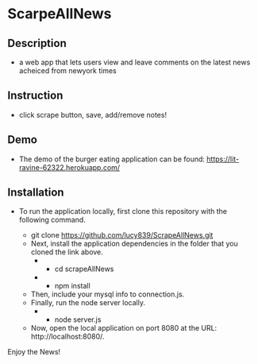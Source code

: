 # ScarpeAllNews
## Description
- a web app that lets users view and leave comments on the latest news acheiced from newyork times

## Instruction
- click scrape button, save, add/remove notes!

## Demo
- The demo of the burger eating application can be found:
   https://lit-ravine-62322.herokuapp.com/

## Installation
- To run the application locally, first clone this repository with the following command.

   * git clone https://github.com/lucy839/ScrapeAllNews.git
   * Next, install the application dependencies in the folder that you cloned the link above.
      * * cd scrapeAllNews
      * * npm install
   * Then, include your mysql info to connection.js.
   * Finally, run the node server locally.
      * * node server.js
   * Now, open the local application on port 8080 at the URL: http://localhost:8080/.

Enjoy the News!
